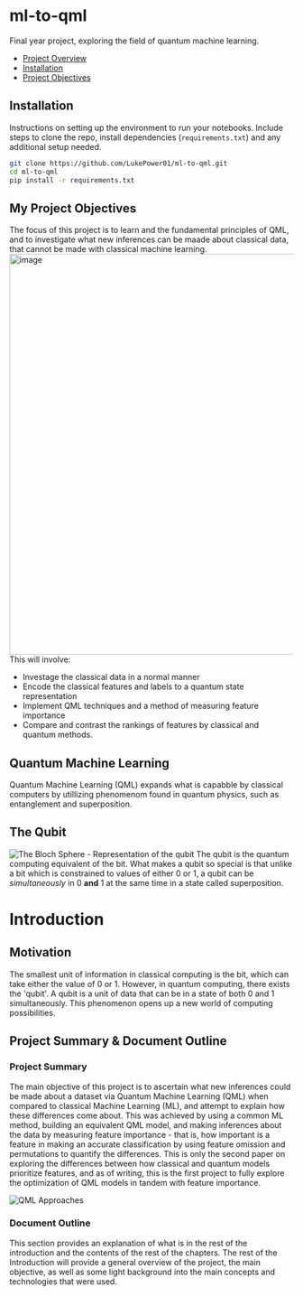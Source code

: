 # ml-to-qml
Final year project, exploring the field of quantum machine learning.

- [Project Overview](#project-overview)
- [Installation](#installation)
- [Project Objectives](#my-project-objectives)


## Installation
Instructions on setting up the environment to run your notebooks. Include steps to clone the repo, install dependencies (`requirements.txt`) and any additional setup needed.

```bash
git clone https://github.com/LukePower01/ml-to-qml.git
cd ml-to-qml
pip install -r requirements.txt
```

## My Project Objectives
The focus of this project is to learn and the fundamental principles of QML, and to investigate what new inferences can be maade about classical data, that cannot be made with classical machine learning. 
<img width="710" alt="image" src="https://github.com/LukePower01/ml-to-qml/assets/103632413/fd9a3f78-b0d0-470f-9c92-75f83350059c">
This will involve: 
- Investage the classical data in a normal manner
- Encode the classical features and labels to a quantum state representation
- Implement QML techniques and a method of measuring feature importance
- Compare and contrast the rankings of features by classical and quantum methods. 

## Quantum Machine Learning
Quantum Machine Learning (QML) expands what is capabble by classical computers by utillizing phenomenom found in quantum physics, such as entanglement and superposition. 

## The Qubit                  
![The Bloch Sphere - Representation of the qubit](https://github.com/LukePower01/ml-to-qml/assets/103632413/a732ebb9-ec0a-4cfe-88da-ff03da6da82c)
The qubit is the quantum computing equivalent of the bit. What makes a qubit so special is that unlike a bit which is constrained to values of either 0 or 1, a qubit can be _simultaneously_ in 0 **and** 1 at the same time in a state called superposition.


# Introduction

## Motivation

The smallest unit of information in classical computing is the bit, which can take either the value of 0 or 1. However, in quantum computing, there exists the 'qubit'. A qubit is a unit of data that can be in a state of both 0 and 1 simultaneously. This phenomenon opens up a new world of computing possibilities.

## Project Summary & Document Outline

### Project Summary

The main objective of this project is to ascertain what new inferences could be made about a dataset via Quantum Machine Learning (QML) when compared to classical Machine Learning (ML), and attempt to explain how these differences come about. This was achieved by using a common ML method, building an equivalent QML model, and making inferences about the data by measuring feature importance - that is, how important is a feature in making an accurate classification by using feature omission and permutations to quantify the differences. This is only the second paper on exploring the differences between how classical and quantum models prioritize features, and as of writing, this is the first project to fully explore the optimization of QML models in tandem with feature importance.

![QML Approaches](images/Qml_approaches.png "This project involves using quantum algorithms on classical data. Image adapted from Schroedinger's Cat Cartoon.")

### Document Outline

This section provides an explanation of what is in the rest of the introduction and the contents of the rest of the chapters. The rest of the Introduction will provide a general overview of the project, the main objective, as well as some light background into the main concepts and technologies that were used.

